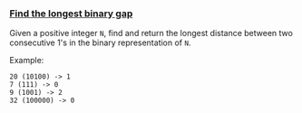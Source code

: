 ### <ins>Find the longest binary gap<ins>

Given a positive integer `N`, find and return the longest distance between two consecutive 1's in the binary representation of `N`.

Example:
```
20 (10100) -> 1 
7 (111) -> 0
9 (1001) -> 2
32 (100000) -> 0
```
